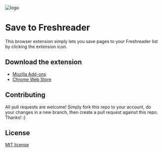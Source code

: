 ![logo](https://user-images.githubusercontent.com/8457808/77265724-d5123300-6c73-11ea-96fd-e3a56177ada7.png)

# Save to Freshreader

This browser extension simply lets you save pages to your Freshreader list by clicking the extension icon.

## Download the extension

- [Mozilla Add-ons](https://addons.mozilla.org/fr/firefox/addon/save-to-freshreader/)
- [Chrome Web Store](https://chrome.google.com/webstore/detail/save-to-freshreader/bdmbfhckhooihghmnhaomilcamhmpoec)

## Contributing
All pull requests are welcome! Simply fork this repo to your account, do your changes in a new branch, then create a pull request against this repo. Thanks! :)

## License
[MIT license](LICENSE)
